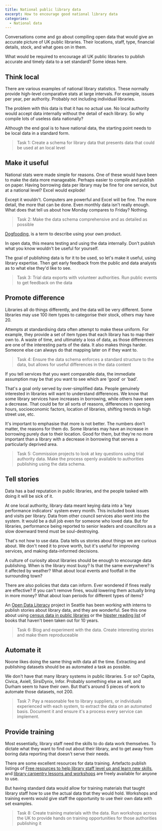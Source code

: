 ```yaml
---
title: National public library data
excerpt: How to encourage good national library data
categories:
  - National data
---
```


Conversations come and go about compiling open data that would give an accurate picture of UK public libraries. Their locations, staff, type, financial details, stock, and what goes on in them.

What would be required to encourage all UK public libraries to publish accurate and timely data to a set standard? Some ideas here.

## Think local

There are various examples of national library statistics. These normally provide high-level comparative stats at large intervals. For example, issues per year, per authority. Probably not including individual libraries.

The problem with this data is that it has no actual use. No local authority would accept data internally without the detail of each library. So why compile lots of useless data nationally?

Although the end goal is to have national data, the starting point needs to be local data in a standard form.

> Task 1: Create a schema for library data that presents data that could be used at an local level

## Make it useful

National stats were made simple for reasons. One of these would have been to make the data more manageable. Perhaps easier to compile and publish on paper. Having borrowing data per library may be fine for one service, but at a national level? Excel would explode! 

Except it wouldn't. Computers are powerful and Excel will be fine. The more detail, the more that can be done. Even monthly data isn't really enough. What does that tell us about how Monday compares to Friday? Nothing.

> Task 2: Make the data schema comprehensive and as detailed as possible

[Dogfooding](https://en.wikipedia.org/wiki/Eating_your_own_dog_food), is a term to describe using your own product.

In open data, this means testing and using the data internally. Don't publish what you know wouldn't be useful for yourself.

The goal of publishing data is for it to be used, so let's make it useful, using library expertise. Then get early feedback from the public and data analysts as to what else they'd like to see.

> Task 3: Trial data exports with volunteer authorities. Run public events to get feedback on the data

## Promote difference

Libraries all do things differently, and the data will be very different. Some libraries may use 100 item types to categorise their stock, others may have 20.

Attempts at standardising data often attempt to make these uniform. For example, they provide a set of item types that each library has to map their own to. A waste of time, and ultimately a loss of data, as those differences are one of the interesting parts of the data. It also makes things harder. Someone else can always do that mapping later on if they want to.

> Task 4: Ensure the data schema enforces a standard structure to the data, but allows for useful differences in the data content

If you tell services that you want comparable data, the immediate assumption may be that you want to see which are 'good' or 'bad'.

That's a goal only served by over-simplified data. People genuinely interested in libraries will want to understand differences. We know that some library services have increases in borrowing, while others have seen a decrease. That could be for all sorts of reasons, differences in opening hours, socioeconomic factors, location of libraries, shifting trends in high street use, etc.

It's important to emphasise that more is not better. The numbers don't matter, the reasons for them do. Some libraries may have an increase in borrowing purely due to their location. Good for them, but they're no more important than a library with a decrease in borrowing that serves a particularly deprived area.

> Task 5: Commission projects to look at key questions using trial authority data. Make the process openly available to authorities publishing using the data schema.

## Tell stories

Data has a bad reputation in public libraries, and the people tasked with doing it will be sick of it.

At one local authority, library data meant keying data into a 'key performance indicators' system every month. This included book issues and visits per library. Data from other council services also went into the system. It would be a dull job even for someone who loved data. But for libraries, performance being reported to senior leaders and councillors as a slow downward trend must be soul-destroying.

That's not how to use data. Data tells us stories about things we are curious about. We don't need it to prove worth, but it's useful for improving services, and making data-informed decisions.

A culture of curiosity about libraries should be enough to encourage data publishing. When is the library most busy? Is that the same everywhere? Is it affected by weather? What about local events and footfall in the surrounding town?

There are also policies that data can inform. Ever wondered if fines really are effective? If you can't remove fines, would lowering them actually bring in more money? What about loan periods for different types of items?

An [Open Data Literacy](https://twitter.com/ODLiteracy) project in Seattle has been working with interns to publish stories about library data, and they are wonderful. See this one about using [census data in public libraries](https://medium.com/open-data-literacy/beyond-the-census-using-census-data-in-public-libraries-333e2643fd21) or the [hipster reading list](https://pudding.cool/2019/06/summer-reading/) of books that haven't been taken out for 10 years.

> Task 6: Blog and experiment with the data. Create interesting stories and make them reproduceable

## Automate it

Noone likes doing the same thing with data all the time. Extracting and publishing datasets should be as automated a task as possible.

We don't have that many library systems in public libraries. 5 or so? Capita, Civica, Axiell, SirsiDynix, Infor. Probably something else as well, and Durham seem to have their own. But that's around 5 pieces of work to automate those datasets, not 200.

> Task 7: Pay a reasonable fee to library suppliers, or individuals experienced with each system, to extract the data on an automated basis. Document it and ensure it's a process every service can implement.

## Provide training

Most essentially, library staff need the skills to do data work themselves. To dictate what they want to find out about their library, and to get away from boring data reporting that doesn't serve their needs.

There are some excellent resources for data training. Artefacto publish listings of [Free resources to help library staff level up and learn new skills](https://libraryskills.io/), and [library carpentry lessons and workshops](https://librarycarpentry.org/lessons/) are freely available for anyone to use.  

But having standard data would allow for training materials that taught library staff how to use the actual data that they would hold. Workshops and training events would give staff the opportunity to use their own data with set examples.

> Task 8: Create training materials with the data. Run workshops across the UK to provide hands on training opportunities for those authorities publishing it